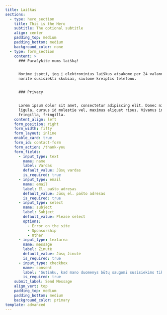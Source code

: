 ```yaml
---
title: Laiškas
sections:
  - type: hero_section
    title: This is the Hero
    subtitle: The optional subtitle
    align: center
    padding_top: medium
    padding_bottom: medium
    background_color: none
  - type: form_section
    content: >
      ### Parašykite mums laišką!


      Norime įspėti, jog į elektroninius laiškus atsakome per 24 valandas. Jeigu
      norite susisiekti skubiai, siūlome kreiptis telefonu.


      ### Privacy


      Lorem ipsum dolor sit amet, consectetur adipiscing elit. Donec nisl
      ligula, cursus id molestie vel, maximus aliquet risus. Vivamus in nibh
      fringilla, fringilla.
    content_align: left
    form_position: right
    form_width: fifty
    form_layout: inline
    enable_card: true
    form_id: contact-form
    form_action: /thank-you
    form_fields:
      - input_type: text
        name: name
        label: Vardas
        default_value: Jūsų vardas
        is_required: true
      - input_type: email
        name: email
        label: El. pašto adresas
        default_value: Jūsų el. pašto adresas
        is_required: true
      - input_type: select
        name: subject
        label: Subject
        default_value: Please select
        options:
          - Error on the site
          - Sponsorship
          - Other
      - input_type: textarea
        name: message
        label: Žinutė
        default_value: Jūsų žinutė
        is_required: true
      - input_type: checkbox
        name: consent
        label: 'Sutinku, kad mano duomenys būtų saugomi susisiekimo tikslais.'
        is_required: true
    submit_label: Send Message
    align_vert: top
    padding_top: medium
    padding_bottom: medium
    background_color: primary
template: advanced
---
```

